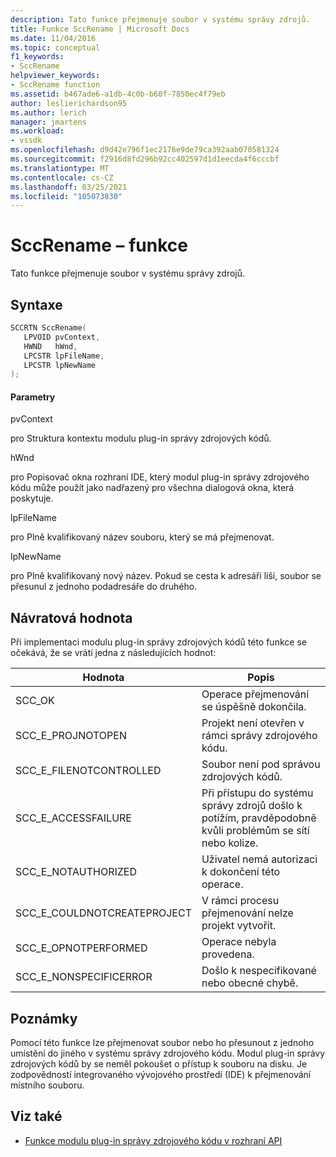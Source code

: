 ```yaml
---
description: Tato funkce přejmenuje soubor v systému správy zdrojů.
title: Funkce SccRename | Microsoft Docs
ms.date: 11/04/2016
ms.topic: conceptual
f1_keywords:
- SccRename
helpviewer_keywords:
- SccRename function
ms.assetid: b467ade6-a1db-4c0b-b60f-7850ec4f79eb
author: leslierichardson95
ms.author: lerich
manager: jmartens
ms.workload:
- vssdk
ms.openlocfilehash: d9d42e796f1ec2176e9de79ca392aab070581324
ms.sourcegitcommit: f2916d8fd296b92cc402597d1d1eecda4f6cccbf
ms.translationtype: MT
ms.contentlocale: cs-CZ
ms.lasthandoff: 03/25/2021
ms.locfileid: "105073830"
---
```

# <a name="sccrename-function"></a>SccRename – funkce
Tato funkce přejmenuje soubor v systému správy zdrojů.

## <a name="syntax"></a>Syntaxe

```cpp
SCCRTN SccRename(
   LPVOID pvContext,
   HWND   hWnd,
   LPCSTR lpFileName,
   LPCSTR lpNewName
);
```

#### <a name="parameters"></a>Parametry
 pvContext

pro Struktura kontextu modulu plug-in správy zdrojových kódů.

 hWnd

pro Popisovač okna rozhraní IDE, který modul plug-in správy zdrojového kódu může použít jako nadřazený pro všechna dialogová okna, která poskytuje.

 lpFileName

pro Plně kvalifikovaný název souboru, který se má přejmenovat.

 lpNewName

pro Plně kvalifikovaný nový název. Pokud se cesta k adresáři liší, soubor se přesunul z jednoho podadresáře do druhého.

## <a name="return-value"></a>Návratová hodnota
 Při implementaci modulu plug-in správy zdrojových kódů této funkce se očekává, že se vrátí jedna z následujících hodnot:

|Hodnota|Popis|
|-----------|-----------------|
|SCC_OK|Operace přejmenování se úspěšně dokončila.|
|SCC_E_PROJNOTOPEN|Projekt není otevřen v rámci správy zdrojového kódu.|
|SCC_E_FILENOTCONTROLLED|Soubor není pod správou zdrojových kódů.|
|SCC_E_ACCESSFAILURE|Při přístupu do systému správy zdrojů došlo k potížím, pravděpodobně kvůli problémům se sítí nebo kolize.|
|SCC_E_NOTAUTHORIZED|Uživatel nemá autorizaci k dokončení této operace.|
|SCC_E_COULDNOTCREATEPROJECT|V rámci procesu přejmenování nelze projekt vytvořit.|
|SCC_E_OPNOTPERFORMED|Operace nebyla provedena.|
|SCC_E_NONSPECIFICERROR|Došlo k nespecifikované nebo obecné chybě.|

## <a name="remarks"></a>Poznámky
 Pomocí této funkce lze přejmenovat soubor nebo ho přesunout z jednoho umístění do jiného v systému správy zdrojového kódu. Modul plug-in správy zdrojových kódů by se neměl pokoušet o přístup k souboru na disku. Je zodpovědností integrovaného vývojového prostředí (IDE) k přejmenování místního souboru.

## <a name="see-also"></a>Viz také
- [Funkce modulu plug-in správy zdrojového kódu v rozhraní API](../extensibility/source-control-plug-in-api-functions.md)
